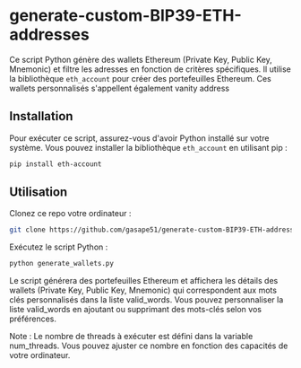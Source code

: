 # generate-custom-BIP39-ETH-addresses

Ce script Python génère des wallets Ethereum (Private Key, Public Key, Mnemonic) et filtre les adresses en fonction de critères spécifiques. Il utilise la bibliothèque `eth_account` pour créer des portefeuilles Ethereum. Ces wallets personnalisés s'appellent également vanity address

## Installation

Pour exécuter ce script, assurez-vous d'avoir Python installé sur votre système. Vous pouvez installer la bibliothèque `eth_account` en utilisant pip :

```bash
pip install eth-account
```
## Utilisation

Clonez ce repo votre ordinateur :

```bash
git clone https://github.com/gasape51/generate-custom-BIP39-ETH-addresses.git
```
Exécutez le script Python :


```bash
python generate_wallets.py
```

Le script générera des portefeuilles Ethereum et affichera les détails des wallets (Private Key, Public Key, Mnemonic) qui correspondent aux mots clés personnalisés dans la liste valid_words. Vous pouvez personnaliser la liste valid_words en ajoutant ou supprimant des mots-clés selon vos préférences.

Note : Le nombre de threads à exécuter est défini dans la variable num_threads. Vous pouvez ajuster ce nombre en fonction des capacités de votre ordinateur.
